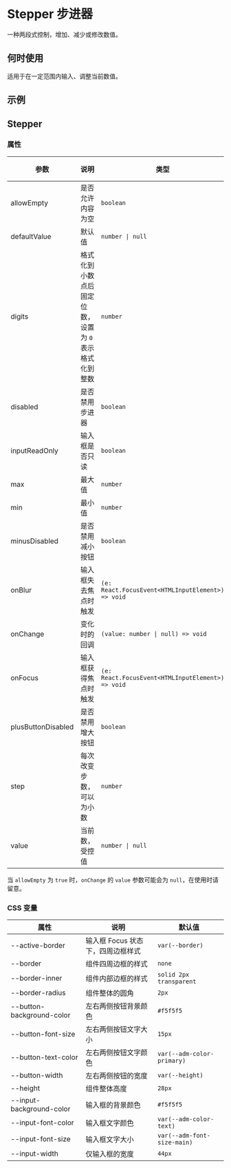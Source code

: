 # Stepper 步进器

一种两段式控制，增加、减少或修改数值。

## 何时使用

适用于在一定范围内输入、调整当前数值。

## 示例

<code src="./demos/demo1.tsx"></code>

<code src="./demos/demo2.tsx"></code>

## Stepper

### 属性

| 参数               | 说明                                                  | 类型                                              | 默认值  |
| ------------------ | ----------------------------------------------------- | ------------------------------------------------- | ------- |
| allowEmpty         | 是否允许内容为空                                      | `boolean`                                         | `false` |
| defaultValue       | 默认值                                                | `number \| null`                                  | `0`     |
| digits             | 格式化到小数点后固定位数，设置为 `0` 表示格式化到整数 | `number`                                          | -       |
| disabled           | 是否禁用步进器                                        | `boolean`                                         | `false` |
| inputReadOnly      | 输入框是否只读                                        | `boolean`                                         | `false` |
| max                | 最大值                                                | `number`                                          | -       |
| min                | 最小值                                                | `number`                                          | -       |
| minusDisabled      | 是否禁用减小按钮                                      | `boolean`                                         | `false` |
| onBlur             | 输入框失去焦点时触发                                  | `(e: React.FocusEvent<HTMLInputElement>) => void` | -       |
| onChange           | 变化时的回调                                          | `(value: number \| null) => void`                 | -       |
| onFocus            | 输入框获得焦点时触发                                  | `(e: React.FocusEvent<HTMLInputElement>) => void` | -       |
| plusButtonDisabled | 是否禁用增大按钮                                      | `boolean`                                         | `false` |
| step               | 每次改变步数，可以为小数                              | `number`                                          | `1`     |
| value              | 当前数，受控值                                        | `number \| null`                                  | -       |

当 `allowEmpty` 为 `true` 时，`onChange` 的 `value` 参数可能会为 `null`，在使用时请留意。

### CSS 变量

| 属性                      | 说明                              | 默认值                      |
| ------------------------- | --------------------------------- | --------------------------- |
| --active-border           | 输入框 Focus 状态下，四周边框样式 | `var(--border)`             |
| --border                  | 组件四周边框的样式                | `none`                      |
| --border-inner            | 组件内部边框的样式                | `solid 2px transparent`     |
| --border-radius           | 组件整体的圆角                    | `2px`                       |
| --button-background-color | 左右两侧按钮背景颜色              | `#f5f5f5`                   |
| --button-font-size        | 左右两侧按钮文字大小              | `15px`                      |
| --button-text-color       | 左右两侧按钮文字颜色              | `var(--adm-color-primary)`  |
| --button-width            | 左右两侧按钮的宽度                | `var(--height)`             |
| --height                  | 组件整体高度                      | `28px`                      |
| --input-background-color  | 输入框的背景颜色                  | `#f5f5f5`                   |
| --input-font-color        | 输入框文字颜色                    | `var(--adm-color-text)`     |
| --input-font-size         | 输入框文字大小                    | `var(--adm-font-size-main)` |
| --input-width             | 仅输入框的宽度                    | `44px`                      |
